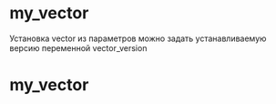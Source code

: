 my_vector
=========
Установка vector
из параметров можно задать устанавливаемую версию переменной vector_version
# my_vector
